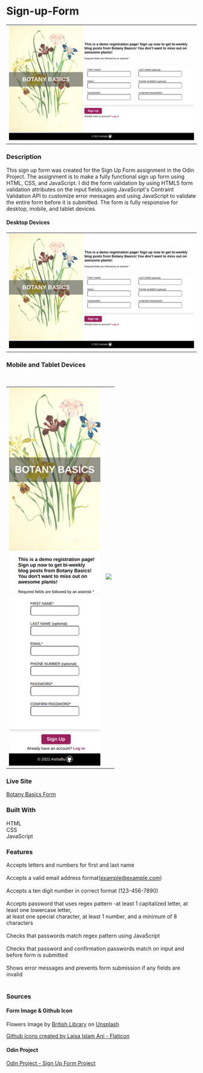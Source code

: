 # Sign-up-Form

<table>
    <tr>
    <td><img src="./images/botany-basics-desktop.png"></td>
    </tr>
</table>

### Description
This sign up form was created for the Sign Up Form assignment in the Odin Project. The assignment is to make a fully functional sign up form using HTML, CSS, and JavaScript. I did the form validation by using HTML5 form validation attributes on the input fields,using JavaScript's Contraint Validation API to customize error messages and using JavaScript to validate the entire form before it is submitted. The form is fully responsive for desktop, mobile, and tablet devices. 

#### Desktop Devices
<table>
    <tr><td><img src="./images/botany-basics-desktop.png"></td></tr>
</table>

### Mobile and Tablet Devices
<table>
    <tr>
    <td><img src="./images/botany-basics-phone.png" height = 1000></td>
    <br>
    <td><img src="./images/botany-basics-ipad.png" height = 1000></td>
     </tr>
</table>

### Live Site
[Botany Basics Form](https://aishabu.github.io/sign-up-form/)

### Built With 
HTML <br>
CSS<br>
JavaScript<br>

### Features
Accepts letters and numbers for first and last name<br>
<br>
Accepts a valid email address format(example@example.com)<br>
<br>
Accepts a ten digit number in correct format (123-456-7890)<br>
<br>
Accepts password that uses regex pattern -at least 1 capitalized letter, at least one lowercase letter,
<br> at least one special character, at least 1 number, and a minimum of 8 characters<br>
<br>
Checks that passwords match regex pattern using JavaScript<br>
<br>
Checks that password and confirmation passwords match on input and before form is submitted<br>
<br>
Shows error messages and prevents form submission if any fields are invalid<br>
<br>


### Sources
#### Form Image &  Github Icon 
Flowers Image by <a href="https://unsplash.com/@britishlibrary?utm_source=unsplash&utm_medium=referral&utm_content=creditCopyText">British Library</a> on <a href="https://unsplash.com/s/visual/a3c6dc8c-8bfb-4bf6-a1b4-8694b15e83d7?utm_source=unsplash&utm_medium=referral&utm_content=creditCopyText">Unsplash</a>
  
<a href="https://www.flaticon.com/free-icons/github" title="github icons">Github icons created by Laisa Islam Ani - Flaticon</a>

#### Odin Project
[Odin Project - Sign Up Form Project](https://www.theodinproject.com/lessons/node-path-intermediate-html-and-css-sign-up-form)

